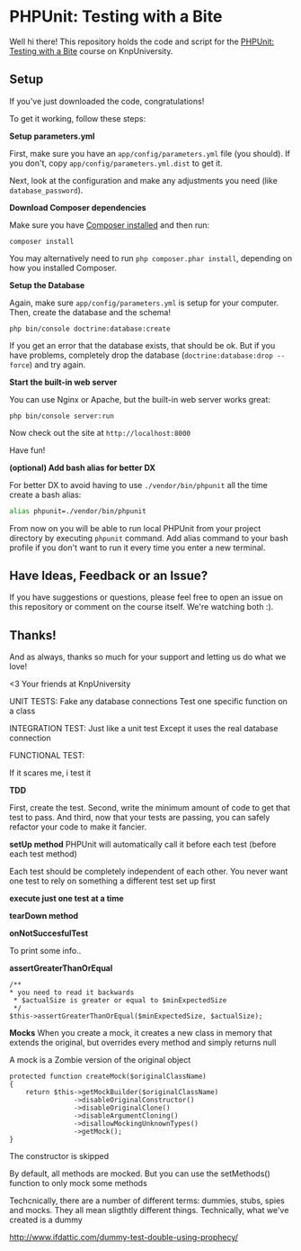 # PHPUnit: Testing with a Bite

Well hi there! This repository holds the code and script
for the [PHPUnit: Testing with a Bite](https://knpuniversity.com/screencast/phpunit) course on KnpUniversity.

## Setup

If you've just downloaded the code, congratulations!

To get it working, follow these steps:

**Setup parameters.yml**

First, make sure you have an `app/config/parameters.yml`
file (you should). If you don't, copy `app/config/parameters.yml.dist`
to get it.

Next, look at the configuration and make any adjustments you
need (like `database_password`).

**Download Composer dependencies**

Make sure you have [Composer installed](https://getcomposer.org/download/)
and then run:

```
composer install
```

You may alternatively need to run `php composer.phar install`, depending
on how you installed Composer.

**Setup the Database**

Again, make sure `app/config/parameters.yml` is setup
for your computer. Then, create the database and the
schema!

```
php bin/console doctrine:database:create
```

If you get an error that the database exists, that should
be ok. But if you have problems, completely drop the
database (`doctrine:database:drop --force`) and try again.

**Start the built-in web server**

You can use Nginx or Apache, but the built-in web server works
great:

```
php bin/console server:run
```

Now check out the site at `http://localhost:8000`

Have fun!

**(optional) Add bash alias for better DX**

For better DX to avoid having to use `./vendor/bin/phpunit` all the time create a bash alias:

```bash
alias phpunit=./vendor/bin/phpunit
```

From now on you will be able to run local PHPUnit from your project directory by executing `phpunit` command. Add alias command to your bash profile if you don't want to run it every time you enter a new terminal.

## Have Ideas, Feedback or an Issue?

If you have suggestions or questions, please feel free to
open an issue on this repository or comment on the course
itself. We're watching both :).

## Thanks!

And as always, thanks so much for your support and letting
us do what we love!

<3 Your friends at KnpUniversity


UNIT TESTS: Fake any database connections
Test one specific function on a class

INTEGRATION TEST: Just like a unit test
Except it uses the real database connection

FUNCTIONAL TEST: 

If it scares me, i test it

**TDD**

First, create the test. Second, write the minimum amount of code to get that test to pass. 
And third, now that your tests are passing, you can safely refactor your code to make it fancier.

**setUp method**
PHPUnit will automatically call it before each test (before each test method)

Each test should be completely independent of each other. You never want one test to rely on something 
a different test set up first

**execute just one test at a time**


**tearDown method**


**onNotSuccesfulTest**

To print some info..


**assertGreaterThanOrEqual**
    
    /**
    * you need to read it backwards
     * $actualSize is greater or equal to $minExpectedSize
     */
    $this->assertGreaterThanOrEqual($minExpectedSize, $actualSize);

    
**Mocks**
When you create a mock, it creates a new class in memory that extends the original, 
but overrides every method and simply returns null

A mock is a Zombie version of the original object

    protected function createMock($originalClassName)
    {
        return $this->getMockBuilder($originalClassName)
                    ->disableOriginalConstructor()
                    ->disableOriginalClone()
                    ->disableArgumentCloning()
                    ->disallowMockingUnknownTypes()
                    ->getMock();
    }

The constructor is skipped

By default, all methods are mocked. But you can use the setMethods() function to only mock some methods

Techcnically, there are a number of different terms: dummies, stubs, spies and mocks. They all mean
sligthtly different things. Technically, what we've created is a dummy

http://www.ifdattic.com/dummy-test-double-using-prophecy/



